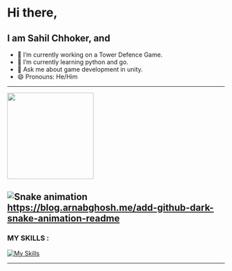   # Hi there,
  ## I am Sahil Chhoker, and
  - 🔭 I’m currently working on a Tower Defence Game.
  - 🌱 I’m currently learning python and go.
  - 💬 Ask me about game development in unity.
  - 😄 Pronouns: He/Him
- ---
<a href="https://github.com/sahil-chhoker/github-readme-stats">
  <img height=200 align="center" src="https://github-readme-stats.vercel.app/api?username=sahil-chhoker&show_icons=true&theme=dark" />
</a>

![Snake animation](https://github.com/sahil-chhoker/sahil-chhoker/blob/output/github-contribution-grid-snake.svg) https://blog.arnabghosh.me/add-github-dark-snake-animation-readme
---

### MY SKILLS : 
[![My Skills](https://skillicons.dev/icons?i=cs,python,go,unity,dotnet,git,github,discord,ps)](https://skillicons.dev)

---

<!--
**Sahil-Chhoker/Sahil-Chhoker** is a ✨ _special_ ✨ repository because its `README.md` (this file) appears on your GitHub profile.

Here are some ideas to get you started:

- 🔭 I’m currently working on ...
- 🌱 I’m currently learning ...

- 🤔 I’m looking for help with ...
- 💬 Ask me about ...
- ⚡ Fun fact: ...
-->
